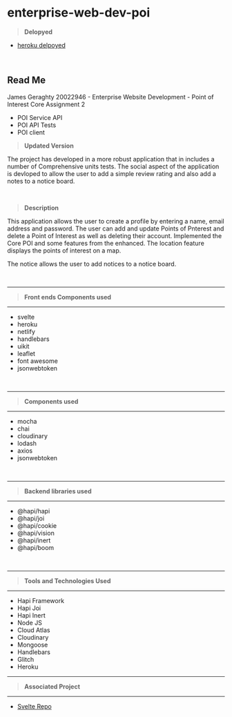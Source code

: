 # enterprise-web-dev-poi

> **Delopyed**

- [heroku delpoyed](https://pois-app-2.herokuapp.com/)
<p>&nbsp;</p>


## Read Me
James Geraghty 20022946 - Enterprise Website Development - Point of Interest Core Assignment 2  
- POI Service API 
- POI API Tests 
- POI client

> **Updated Version**

The project has developed in a more robust application that in includes a number of Comprehensive units tests. The social aspect of the application is devloped to allow the user to add  a simple review rating and also add a notes to a notice board.
<p>&nbsp;</p>


> **Description**

This application allows the user to create a profile by entering a name, email address and password. The user can add and update Points of Pnterest and delete a Point of Interest as well as deleting their account.
Implemented the Core POI and some features from the enhanced. The location feature displays the points of interest on a map.

The notice allows the user to add notices to a notice board.


<p>&nbsp;</p>

---
> **Front ends Components used**
---
-  svelte
-  heroku
-  netlify
-  handlebars
-  uikit
-  leaflet
-  font awesome
-  jsonwebtoken

<p>&nbsp;</p>

---
> **Components used**
---
-  mocha
-  chai
-  cloudinary
-  lodash
-  axios
-  jsonwebtoken
<p>&nbsp;</p>

---
> **Backend libraries used**
---
-  @hapi/hapi
-  @hapi/joi
-  @hapi/cookie
-  @hapi/vision
-  @hapi/inert
-  @hapi/boom
<p>&nbsp;</p>

---
> **Tools and Technologies Used**
---
- Hapi Framework
- Hapi Joi
- Hapi Inert
- Node JS
- Cloud Atlas
- Cloudinary
- Mongoose
- Handlebars
- Glitch
- Heroku

---

> **Associated Project**
---
- [Svelte Repo ](https://github.com/jamesgeraghty/svelte-poi/)

<p>&nbsp;</p>
